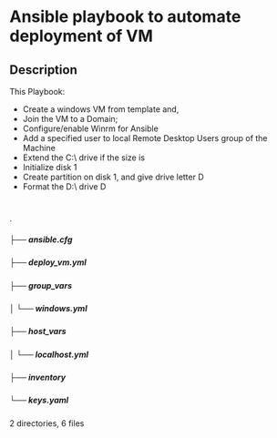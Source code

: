 # Ansible playbook to automate deployment of VM

## Description

This Playbook:

- Create a windows VM from template and,
- Join the VM to a Domain;
- Configure/enable Winrm for Ansible
- Add a specified user to local Remote Desktop Users group of the Machine
- Extend the C:\ drive if the size is
- Initialize disk 1
- Create partition on disk 1, and give drive letter D
- Format the D:\ drive D

#

 .
##### ├── ansible.cfg
##### ├── deploy_vm.yml
##### ├── group_vars
##### │ └── windows.yml
##### ├── host_vars
##### │ └── localhost.yml
##### ├── inventory
##### └── keys.yaml
2 directories, 6 files
